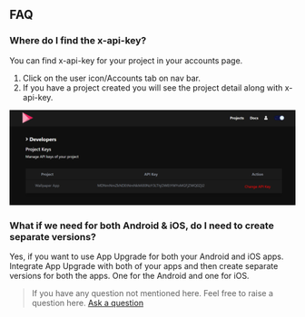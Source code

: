 ## FAQ

### Where do I find the x-api-key?

You can find x-api-key for your project in your accounts page.
1. Click on the user icon/Accounts tab on nav bar.
2. If you have a project created you will see the project detail along with x-api-key.

<img alt="Create Project-Empty Screen" src="https://raw.githubusercontent.com/appupgrade-dev/docs/main/images/x-api-key.png"/>


### What if we need for both Android & iOS, do I need to create separate versions?

Yes, if you want to use App Upgrade for both your Android and iOS apps. Integrate App Upgrade with both of your apps and then create separate versions for both the apps. One for the Android and one for iOS.



> If you have any question not mentioned here. Feel free to raise a question here.
[Ask a question](https://docs.google.com/forms/d/e/1FAIpQLSfPuhUU39SY_0sYNQAvXlj7Da2YN-6bQYj7LXFoRC2zrqTSjA/viewform?usp=sf_link)
